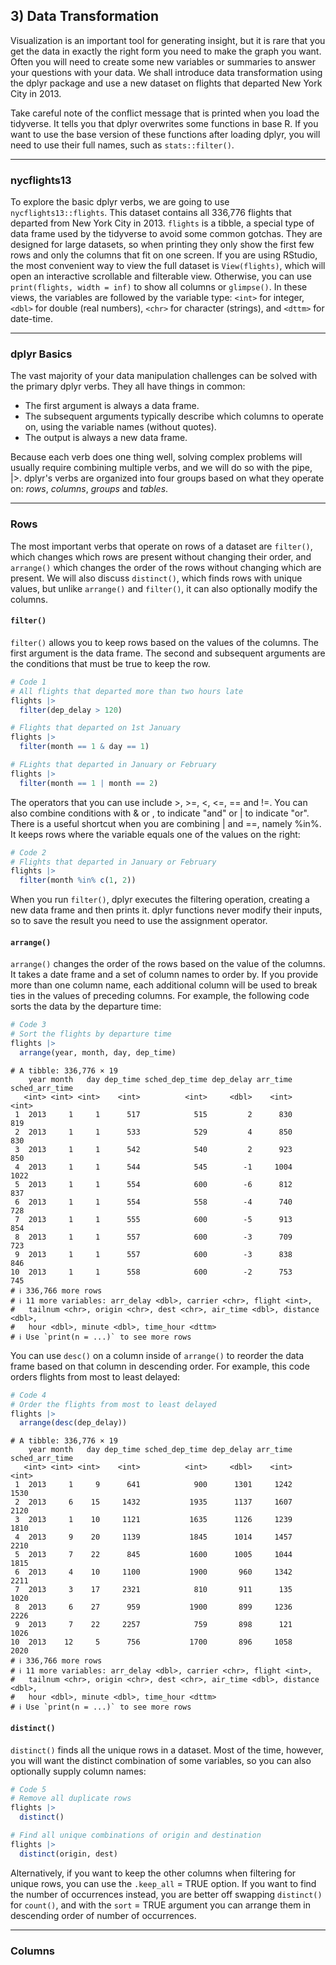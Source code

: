 ## 3) Data Transformation

Visualization is an important tool for generating insight, but it is rare that you get the data in exactly the right form you need to make the graph you want. Often you will need to create some new variables or summaries to answer your questions with your data. We shall introduce data transformation using the dplyr package and use a new dataset on flights that departed New York City in 2013.

Take careful note of the conflict message that is printed when you load the tidyverse. It tells you that dplyr overwrites some functions in base R. If you want to use the base version of these functions after loading dplyr, you will need to use their full names, such as $\texttt{stats::filter()}$.

---

### nycflights13

To explore the basic dplyr verbs, we are going to use $\texttt{nycflights13::flights}$. This dataset contains all 336,776 flights that departed from New York City in 2013. $\texttt{flights}$ is a tibble, a special type of data frame used by the tidyverse to avoid some common gotchas. They are designed for large datasets, so when printing they only show the first few rows and only the columns that fit on one screen. If you are using RStudio, the most convenient way to view the full dataset is $\texttt{View(flights)}$, which will open an interactive scrollable and filterable view. Otherwise, you can use $\texttt{print(flights, width = inf)}$ to show all columns or $\texttt{glimpse()}$. In these views, the variables are followed by the variable type: $\texttt{<int>}$ for integer, $\texttt{<dbl>}$ for double (real numbers), $\texttt{<chr>}$ for character (strings), and $\texttt{<dttm>}$ for date-time.

---

### dplyr Basics

The vast majority of your data manipulation challenges can be solved with the primary dplyr verbs. They all have things in common:

- The first argument is always a data frame.
- The subsequent  arguments typically describe which columns to operate on, using the variable names (without quotes).
- The output is always a new data frame.

Because each verb does one thing well, solving complex problems will usually require combining multiple verbs, and we will do so with the pipe, |>. dplyr's verbs are organized into four groups based on what they operate on: *rows*, *columns*, *groups* and *tables*. 

---

### Rows

The most important verbs that operate on rows of a dataset are $\texttt{filter()}$, which changes which rows are present without changing their order, and $\texttt{arrange()}$ which changes the order of the rows without changing which are present. We will also discuss $\texttt{distinct()}$, which finds rows with unique values, but unlike $\texttt{arrange()}$ and $\texttt{filter()}$, it can also  optionally modify the columns.

#### $\texttt{filter()}$

$\texttt{filter()}$ allows you to keep rows based on the values of the columns. The first argument is the data frame. The second and subsequent arguments are the conditions that must be true to keep the row.

```r
# Code 1
# All flights that departed more than two hours late
flights |>
  filter(dep_delay > 120)

# Flights that departed on 1st January
flights |>
  filter(month == 1 & day == 1)

# FLights that departed in January or February
flights |>
  filter(month == 1 | month == 2)
```

The operators that you can use include >, >=, <, <=, == and !=. You can also combine conditions with & or , to indicate "and" or | to indicate "or". There is a useful shortcut when you are combining | and ==, namely %in%. It keeps rows where the variable equals one of the values on the right:

```r
# Code 2
# Flights that departed in January or February
flights |>
  filter(month %in% c(1, 2))
```

When you run $\texttt{filter()}$, dplyr executes the filtering operation, creating a new data frame and then prints it. dplyr functions never modify their inputs, so to save the result you need to use the assignment operator.

#### $\texttt{arrange()}$

$\texttt{arrange()}$ changes the order of the rows based on the value of the columns. It takes a date frame and a set of column names to order by. If you provide more than one column name, each additional column will be used to break ties in the values of preceding columns. For example, the following code sorts the data by the departure time:

```r
# Code 3
# Sort the flights by departure time
flights |>
  arrange(year, month, day, dep_time)
```

```output
# A tibble: 336,776 × 19
    year month   day dep_time sched_dep_time dep_delay arr_time sched_arr_time
   <int> <int> <int>    <int>          <int>     <dbl>    <int>          <int>
 1  2013     1     1      517            515         2      830            819
 2  2013     1     1      533            529         4      850            830
 3  2013     1     1      542            540         2      923            850
 4  2013     1     1      544            545        -1     1004           1022
 5  2013     1     1      554            600        -6      812            837
 6  2013     1     1      554            558        -4      740            728
 7  2013     1     1      555            600        -5      913            854
 8  2013     1     1      557            600        -3      709            723
 9  2013     1     1      557            600        -3      838            846
10  2013     1     1      558            600        -2      753            745
# ℹ 336,766 more rows
# ℹ 11 more variables: arr_delay <dbl>, carrier <chr>, flight <int>,
#   tailnum <chr>, origin <chr>, dest <chr>, air_time <dbl>, distance <dbl>,
#   hour <dbl>, minute <dbl>, time_hour <dttm>
# ℹ Use `print(n = ...)` to see more rows
```

You can use $\texttt{desc()}$ on a column inside of $\texttt{arrange()}$ to reorder the data frame based on that column in descending order. For example, this code orders flights from most to least delayed:

```r
# Code 4
# Order the flights from most to least delayed
flights |>
  arrange(desc(dep_delay))
```

```output
# A tibble: 336,776 × 19
    year month   day dep_time sched_dep_time dep_delay arr_time sched_arr_time
   <int> <int> <int>    <int>          <int>     <dbl>    <int>          <int>
 1  2013     1     9      641            900      1301     1242           1530
 2  2013     6    15     1432           1935      1137     1607           2120
 3  2013     1    10     1121           1635      1126     1239           1810
 4  2013     9    20     1139           1845      1014     1457           2210
 5  2013     7    22      845           1600      1005     1044           1815
 6  2013     4    10     1100           1900       960     1342           2211
 7  2013     3    17     2321            810       911      135           1020
 8  2013     6    27      959           1900       899     1236           2226
 9  2013     7    22     2257            759       898      121           1026
10  2013    12     5      756           1700       896     1058           2020
# ℹ 336,766 more rows
# ℹ 11 more variables: arr_delay <dbl>, carrier <chr>, flight <int>,
#   tailnum <chr>, origin <chr>, dest <chr>, air_time <dbl>, distance <dbl>,
#   hour <dbl>, minute <dbl>, time_hour <dttm>
# ℹ Use `print(n = ...)` to see more rows
```

#### $\texttt{distinct()}$

$\texttt{distinct()}$ finds all the unique rows in a dataset. Most of the time, however, you will want the distinct combination of some variables, so you can also optionally supply column names:

```r
# Code 5
# Remove all duplicate rows
flights |>
  distinct()

# Find all unique combinations of origin and destination
flights |>
  distinct(origin, dest)
```

Alternatively, if you want to keep the other columns when filtering for unique rows, you can use the $\texttt{.keep\_all}$ = TRUE option. If you want to find the number of occurrences instead, you are better off swapping $\texttt{distinct()}$ for $\texttt{count()}$, and with the $\texttt{sort}$ = TRUE argument you can arrange them in descending order of number of occurrences.

---

### Columns
